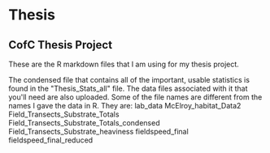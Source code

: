 # Thesis
## CofC Thesis Project

These are the R markdown files that I am using for my thesis project.

The condensed file that contains all of the important, usable statistics is found in the "Thesis_Stats_all" file. The data files associated with it that you'll need are also uploaded. Some of the file names are different from the names I gave the data in R.
They are:
lab_data
McElroy_habitat_Data2
Field_Transects_Substrate_Totals
Field_Transects_Substrate_Totals_condensed
Field_Transects_Substrate_heaviness
fieldspeed_final
fieldspeed_final_reduced
